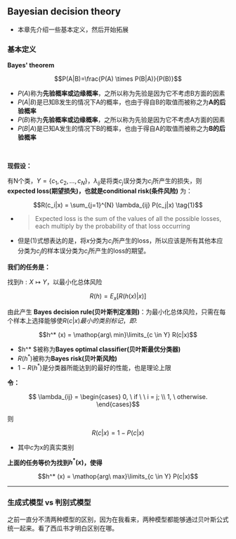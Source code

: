 ## Bayesian decision theory

- 本章先介绍一些基本定义，然后开始拓展

### 基本定义

**Bayes' theorem**

$$P(A|B)=\frac{P(A) \times P(B|A)}{P(B)}$$

- $P(A)$称为**先验概率或边缘概率**，之所以称为先验是因为它不考虑B方面的因素
- $P(A|B)$是已知B发生的情况下A的概率，也由于得自B的取值而被称之为**A的后验概率**
- $P(B)$称为**先验概率或边缘概率**，之所以称为先验是因为它不考虑A方面的因素
- $P(B|A)$是已知A发生的情况下B的概率，也由于得自A的取值而被称之为**B的后验概率**

<br />

**现假设：**

有N个类，$Y=\{c_1, c_2, ... , c_N\}$，$\lambda_{ij}$是将类$c_j$误分类为$c_i$所产生的损失，则 **expected loss(期望损失)，也就是conditional risk(条件风险)** 为：

$$R(c_i|x) = \sum_{j=1}^{N} \lambda_{ij} P(c_j|x) \tag{1}$$

- >Expected loss is the sum of the values of all the possible losses, each multiply by the probability of that loss occurring
- 但是(1)式想表达的是，将$x$分类为$c_i$所产生的loss，所以应该是所有其他本应分类为$c_j$的样本误分类为$c_i$所产生的loss的期望。

**我们的任务是：**

找到$h: X \mapsto Y$，以最小化总体风险

$$R(h)=E_x [R(h(x)|x)]$$

由此产生 **Bayes decision rule(贝叶斯判定准则)**：为最小化总体风险，只需在每个样本上选择能够使$R(c|x)最小的类别标记，即:$

$$h^* (x) = \mathop{arg\ min}\limits_{c \in Y} R(c|x)$$

- $h^* $被称为**Bayes optimal classifier(贝叶斯最优分类器)**
- $R(h^* )$被称为**Bayes risk(贝叶斯风险)**
- $1-R(h^* )$是分类器所能达到的最好的性能，也是理论上限

**令：**

$$
\lambda_{ij} = \begin{cases}
0, \ if \ \ i = j; \\
1, \ otherwise.
\end{cases}$$

则

$$R(c|x) = 1 - P(c|x)$$

- 其中$c$为x的真实类别

**上面的任务等价为找到$h^* (x)$，使得**

$$h^* (x) = \mathop{arg\ max}\limits_{c \in Y} P(c|x)$$

---

### 生成式模型 vs 判别式模型

之前一直分不清两种模型的区别，因为在我看来，两种模型都能够通过贝叶斯公式统一起来。看了西瓜书才明白区别在哪。
